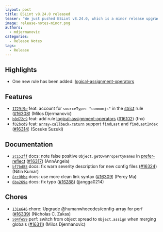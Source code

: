 ```yaml
---
layout: post
title: ESLint v8.24.0 released
teaser: "We just pushed ESLint v8.24.0, which is a minor release upgrade of ESLint. This release adds some new features and fixes several bugs found in the previous release."
image: release-notes-minor.png
authors:
  - mdjermanovic
categories:
  - Release Notes
tags:
  - Release
---
```


## Highlights

* One new rule has been added: [logical-assignment-operators](/docs/latest/rules/logical-assignment-operators)






## Features


* [`1729f9e`](https://github.com/eslint/eslint/commit/1729f9ea4d7b2945b2b701d72027fd4aace954cf) feat: account for `sourceType: "commonjs"` in the [strict](/docs/rules/strict) rule ([#16308](https://github.com/eslint/eslint/issues/16308)) (Milos Djermanovic)
* [`b0d72c9`](https://github.com/eslint/eslint/commit/b0d72c96b2a9cde7a5798c2b08ec4e70683c6aca) feat: add rule [logical-assignment-operators](/docs/rules/logical-assignment-operators) ([#16102](https://github.com/eslint/eslint/issues/16102)) (fnx)
* [`f02bcd9`](https://github.com/eslint/eslint/commit/f02bcd91bf89b6c167d5346a36677fdb854f0c05) feat: [`array-callback-return`](/docs/rules/array-callback-return) support `findLast` and `findLastIndex` ([#16314](https://github.com/eslint/eslint/issues/16314)) (Sosuke Suzuki)








## Documentation


* [`2c152ff`](https://github.com/eslint/eslint/commit/2c152ff0fb709b99e62c19ecd2c95689efacbe4c) docs: note false positive `Object.getOwnPropertyNames` in [prefer-reflect](/docs/rules/prefer-reflect) ([#16317](https://github.com/eslint/eslint/issues/16317)) (AnnAngela)
* [`bf7bd88`](https://github.com/eslint/eslint/commit/bf7bd885a92046a6b6bcbcaaa1e78e9f2c4b482f) docs: fix warn severity description for new config files ([#16324](https://github.com/eslint/eslint/issues/16324)) (Nitin Kumar)
* [`8cc0bbe`](https://github.com/eslint/eslint/commit/8cc0bbe440dc5e6af6ef02f00d0514a40ca07c24) docs: use more clean link syntax ([#16309](https://github.com/eslint/eslint/issues/16309)) (Percy Ma)
* [`6ba269e`](https://github.com/eslint/eslint/commit/6ba269ed673f965d081287b769c12beeb5f98887) docs: fix typo ([#16288](https://github.com/eslint/eslint/issues/16288)) (jjangga0214)








## Chores


* [`131e646`](https://github.com/eslint/eslint/commit/131e646e227b9aca3937fe287343bf2c3df408af) chore: Upgrade @humanwhocodes/config-array for perf ([#16339](https://github.com/eslint/eslint/issues/16339)) (Nicholas C. Zakas)
* [`504fe59`](https://github.com/eslint/eslint/commit/504fe59b0e0f4f5a2afb6a69aaed5cb4ca631012) perf: switch from object spread to `Object.assign` when merging globals ([#16311](https://github.com/eslint/eslint/issues/16311)) (Milos Djermanovic)


